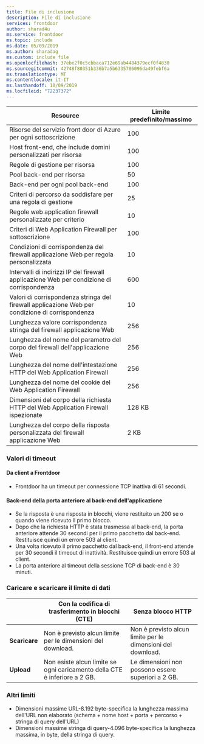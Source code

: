```yaml
---
title: File di inclusione
description: File di inclusione
services: frontdoor
author: sharad4u
ms.service: frontdoor
ms.topic: include
ms.date: 05/09/2019
ms.author: sharadag
ms.custom: include file
ms.openlocfilehash: 37ebe2f0c5cbbaca712e69ab4484379ecf0f4830
ms.sourcegitcommit: 42748f80351b336b7a5b6335786096da49febf6a
ms.translationtype: MT
ms.contentlocale: it-IT
ms.lasthandoff: 10/09/2019
ms.locfileid: "72237372"
---
```

| Resource | Limite predefinito/massimo |
| --- | --- |
| Risorse del servizio front door di Azure per ogni sottoscrizione | 100 |
| Host front-end, che include domini personalizzati per risorsa | 100 |
| Regole di gestione per risorsa | 100 |
| Pool back-end per risorsa | 50 |
| Back-end per ogni pool back-end | 100 |
| Criteri di percorso da soddisfare per una regola di gestione | 25 |
| Regole web application firewall personalizzate per criterio | 10 |
| Criteri di Web Application Firewall per sottoscrizione | 100 |
| Condizioni di corrispondenza del firewall applicazione Web per regola personalizzata | 10 |
| Intervalli di indirizzi IP del firewall applicazione Web per condizione di corrispondenza | 600 |
| Valori di corrispondenza stringa del firewall applicazione Web per condizione di corrispondenza | 10 |
| Lunghezza valore corrispondenza stringa del firewall applicazione Web | 256 |
| Lunghezza del nome del parametro del corpo del firewall dell'applicazione Web | 256 |
| Lunghezza del nome dell'intestazione HTTP del Web Application Firewall | 256 |
| Lunghezza del nome del cookie del Web Application Firewall | 256 |
| Dimensioni del corpo della richiesta HTTP del Web Application Firewall ispezionate | 128 KB |
| Lunghezza del corpo della risposta personalizzata del firewall applicazione Web | 2 KB |

### <a name="timeout-values"></a>Valori di timeout
#### <a name="client-to-front-door"></a>Da client a Frontdoor
- Frontdoor ha un timeout per connessione TCP inattiva di 61 secondi.

#### <a name="front-door-to-application-back-end"></a>Back-end della porta anteriore al back-end dell'applicazione
- Se la risposta è una risposta in blocchi, viene restituito un 200 se o quando viene ricevuto il primo blocco.
- Dopo che la richiesta HTTP è stata trasmessa al back-end, la porta anteriore attende 30 secondi per il primo pacchetto dal back-end. Restituisce quindi un errore 503 al client.
- Una volta ricevuto il primo pacchetto dal back-end, il front-end attende per 30 secondi il timeout di inattività. Restituisce quindi un errore 503 al client.
- La porta anteriore al timeout della sessione TCP di back-end è 30 minuti.

### <a name="upload-and-download-data-limit"></a>Caricare e scaricare il limite di dati

|  | Con la codifica di trasferimento in blocchi (CTE) | Senza blocco HTTP |
| ---- | ------- | ------- |
| **Scaricare** | Non è previsto alcun limite per le dimensioni del download. | Non è previsto alcun limite per le dimensioni del download. |
| **Upload** |  Non esiste alcun limite se ogni caricamento della CTE è inferiore a 2 GB. | Le dimensioni non possono essere superiori a 2 GB. |

### <a name="other-limits"></a>Altri limiti
- Dimensioni massime URL-8.192 byte-specifica la lunghezza massima dell'URL non elaborato (schema + nome host + porta + percorso + stringa di query dell'URL)
- Dimensioni massime stringa di query-4.096 byte-specifica la lunghezza massima, in byte, della stringa di query.
